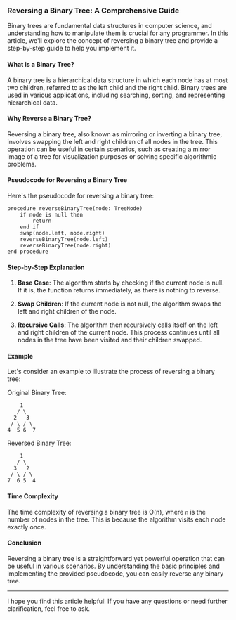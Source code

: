 ### Reversing a Binary Tree: A Comprehensive Guide

Binary trees are fundamental data structures in computer science, and understanding how to manipulate them is crucial for any programmer. In this article, we'll explore the concept of reversing a binary tree and provide a step-by-step guide to help you implement it.

#### What is a Binary Tree?

A binary tree is a hierarchical data structure in which each node has at most two children, referred to as the left child and the right child. Binary trees are used in various applications, including searching, sorting, and representing hierarchical data.

#### Why Reverse a Binary Tree?

Reversing a binary tree, also known as mirroring or inverting a binary tree, involves swapping the left and right children of all nodes in the tree. This operation can be useful in certain scenarios, such as creating a mirror image of a tree for visualization purposes or solving specific algorithmic problems.

#### Pseudocode for Reversing a Binary Tree

Here's the pseudocode for reversing a binary tree:

```plaintext
procedure reverseBinaryTree(node: TreeNode)
    if node is null then
        return
    end if
    swap(node.left, node.right)
    reverseBinaryTree(node.left)
    reverseBinaryTree(node.right)
end procedure
```

#### Step-by-Step Explanation

1. **Base Case**: The algorithm starts by checking if the current node is null. If it is, the function returns immediately, as there is nothing to reverse.

2. **Swap Children**: If the current node is not null, the algorithm swaps the left and right children of the node.

3. **Recursive Calls**: The algorithm then recursively calls itself on the left and right children of the current node. This process continues until all nodes in the tree have been visited and their children swapped.

#### Example

Let's consider an example to illustrate the process of reversing a binary tree:

Original Binary Tree:
```
    1
   / \
  2   3
 / \ / \
4  5 6  7
```

Reversed Binary Tree:
```
    1
   / \
  3   2
 / \ / \
7  6 5  4
```

#### Time Complexity

The time complexity of reversing a binary tree is O(n), where `n` is the number of nodes in the tree. This is because the algorithm visits each node exactly once.

#### Conclusion

Reversing a binary tree is a straightforward yet powerful operation that can be useful in various scenarios. By understanding the basic principles and implementing the provided pseudocode, you can easily reverse any binary tree.

---

I hope you find this article helpful! If you have any questions or need further clarification, feel free to ask.